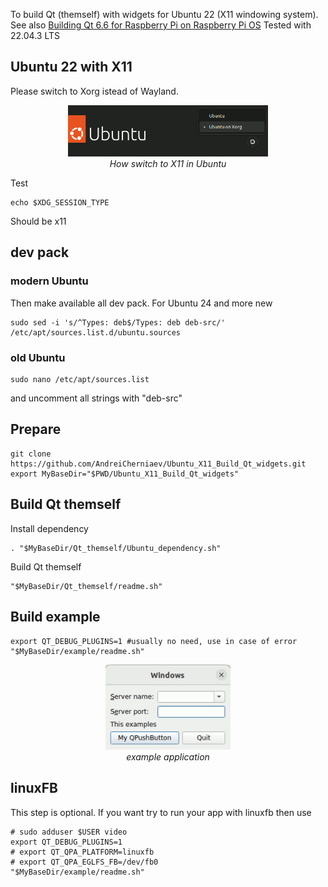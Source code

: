 To build Qt (themself) with widgets for Ubuntu 22 (X11 windowing system). See also [Building Qt 6.6 for Raspberry Pi on Raspberry Pi OS](https://www.tal.org/tutorials/building-qt-66-raspberry-pi-raspberry-pi-os) Tested with 22.04.3 LTS

## Ubuntu 22 with X11
Please switch to Xorg istead of Wayland. 
<p align="center">
  <img alt="How switch to X11 in Ubuntu" src="img/How switch to X11 in Ubuntu.png" width="320">
  <br>
    <em>How switch to X11 in Ubuntu</em>
</p>

Test
```
echo $XDG_SESSION_TYPE
```
Should be x11  
## dev pack
### modern Ubuntu
Then make available all dev pack. For Ubuntu 24 and more new
```
sudo sed -i 's/^Types: deb$/Types: deb deb-src/' /etc/apt/sources.list.d/ubuntu.sources
```
### old Ubuntu
```
sudo nano /etc/apt/sources.list
```
and uncomment all strings with "deb-src"

## Prepare
```
git clone https://github.com/AndreiCherniaev/Ubuntu_X11_Build_Qt_widgets.git
export MyBaseDir="$PWD/Ubuntu_X11_Build_Qt_widgets"
```

## Build Qt themself
Install dependency
```
. "$MyBaseDir/Qt_themself/Ubuntu_dependency.sh"
```
Build Qt themself
```
"$MyBaseDir/Qt_themself/readme.sh"
```

## Build example
```
export QT_DEBUG_PLUGINS=1 #usually no need, use in case of error
"$MyBaseDir/example/readme.sh"
```

<p align="center">
  <img alt="This is how example application looks in Ubuntu" src="img/example window.png" width="200">
  <br>
    <em>example application</em>
</p>

## linuxFB
This step is optional. If you want try to run your app with linuxfb then use
```
# sudo adduser $USER video
export QT_DEBUG_PLUGINS=1
# export QT_QPA_PLATFORM=linuxfb
# export QT_QPA_EGLFS_FB=/dev/fb0
"$MyBaseDir/example/readme.sh"
```
